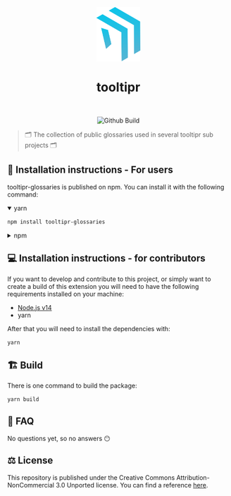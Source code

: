 <p align="center">
  <img width="100px" src="./docs/logo.svg" alt="Headless Recorder" />
  <h1 align="center">tooltipr</h1>
  <br/>
  <p align="center">
    <img src="https://github.com/chibat/chrome-extension-typescript-starter/workflows/build/badge.svg" alt="Github Build"/>
  </p>
</p>

<!-- <img src="https://img.shields.io/chrome-web-store/users/djeegiggegleadkkbgopoonhjimgehda?label=Chrome%20Webstore%20-%20Users" alt="Chrome Webstore Users" />
    <img src="https://img.shields.io/chrome-web-store/v/djeegiggegleadkkbgopoonhjimgehda?label=Chrome%20Webstore" alt="Chrome Webstore Version" />
    <img src="https://img.shields.io/github/license/checkly/headless-recorder?label=License" alt="License" /> -->

> 🗂️ The collection of public glossaries used in several tooltipr sub projects 🗂️

## 📝 Installation instructions - For users

tooltipr-glossaries is published on npm. You can install it with the following command:

<details open>
 <summary>yarn</summary>

```bash
npm install tooltipr-glossaries
```

</details>

<details>
 <summary>npm</summary>

```bash
yarn add tooltipr-glossaries
```

</details>

## 💻 Installation instructions - for contributors

If you want to develop and contribute to this project, or simply want to create a build of this extension you will need to have the following requirements installed on your machine:

- [Node.js v14](https://nodejs.org/)
- yarn

After that you will need to install the dependencies with:

```bash
yarn
```

## 🏗️ Build

There is one command to build the package:

```bash
yarn build
```

## 🤔 FAQ

No questions yet, so no answers 😶

## ⚖️ License

This repository is published under the Creative Commons Attribution-NonCommercial 3.0 Unported license. You can find a reference [here](https://creativecommons.org/licenses/by-nc/3.0/).
